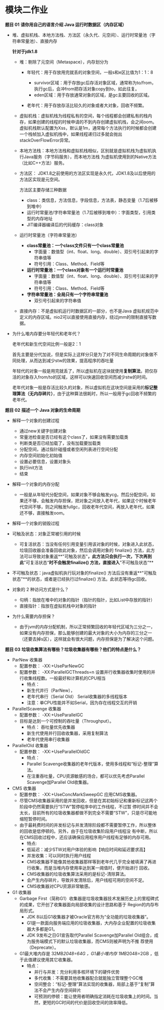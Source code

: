 # 模块二作业

**题目 01**
**请你用自己的语言介绍 Java 运行时数据区（内存区域）**

- 堆、虚拟机栈、本地方法栈、方法区（永久代、元空间）、运行时常量池（字符串常量池）、直接内存

  **针对于jdk1.8**

  - 堆：剔除了元空间（Metaspace），内存划分为
    - 年轻代：用于存放用完就丢的对象空间，一般s和e区比值为1：1：8

      - survivor区域：用于存放gc后存活对象区域，通常称为to/from，执行gc后，会冲from把存活对象copy到to，如此往复。
      - eden区域：用于存放通常对象的区域，是gc主要回收的区域。

    - 老年代：用于存放存活比较久的对象或者大对象，回收不频繁。

  - 虚拟机栈：虚拟机栈为线程私有的空间，每个线程都会创建私有的栈内存，如果创建的线程的时候申请的不到内存创建虚拟机栈，会之间oom。虚拟机栈默认配置为Xss，默认是1m，通常每个方法执行的时候都会创建一个栈帧加入虚拟机栈中，如果线程递归过多就会抛出stackOverFlowError异常。

  - 本地方法栈：本地方法栈和虚拟机栈相似，区别就是虚拟机栈为虚拟机执行Java服务（字节码服务），而本地方法栈 为虚拟机使用到的Native方法（比如C++方法）服务。

  - 方法区： JDK1.8之前使用的方法区实现是永久代，JDK1.8及以后使用的方法区实现是元空间。

    方法区主要存储三种数据

    - class：类信息，方法信息，字段信息，方法表，静态变量（1.7后被移到堆中）
    - 运行时常量池/字符串常量池（1.7后被移到堆中）：字面类型，引用类型的内存地址
    - JIT编译器编译后的代码缓存：class对象

  - 运行时常量池（字符串常量池）

    - **class常量池：一个class文件只有一个class常量池** 
      - 字面量：数值型（int、float、long、double）、双引号引起来的字符串值等 
      - 符号引用：Class、Method、Field等 
    - **运行时常量池：一个class对象有一个运行时常量池** 
      - 字面量：数值型（int、float、long、double）、双引号引起来的字符串值等 
      - 符号引用：Class、Method、Field等 
    - **字符串常量池：全局只有一个字符串常量池** 
      - 双引号引起来的字符串值

  - 直接内存：不是虚拟机运行时数据区的一部分，也不是Java 虚拟机规范中定义的内存区域。nio2可以直接使用直接内存，绕过jmm的限制直接写数据。

- 为什么堆内存要分年轻代和老年代？

  老年代和新生代空间比例一般是2：1

  首先主要是分代加说，但是实际上这样分只是为了对不同生命周期的对象做不同处理，从而达到减少stw的效果，提高程序的吞吐量

  年轻代的对象一般是用完就丢了，所以虚拟机在这块就使用**复制算法**，把仅存活的对象存入from/to的区域，这样可以快速回收空间而减少stw的时间。
  
  老年代对象一般是存活比较久的对象，所以虚拟机在这块空间是采用的**标记整理算法（无内存碎片）**，由于这种算法很耗时，所以一般用于gc回收不频繁的老年代。

**题目 02**
**描述一个 Java 对象的生命周期**

- 解释一个对象的创建过程

  - 通过new关键字创建对象
  - 常量池检查是否已经有这个class了，如果没有需要加载类
  - 判断类是否已经加载了，没有加载要加载类
  - 分配空间，通过指针碰撞或者空闲列表进行空间分配
  - 内存空间初始化初始值
  - 设置必要信息，设置对象头
  - 执行init方法
  - 结束
- 解释一个对象的内存分配

  - 一般是从年轻代分配空间，如果对象不够会触发ycg，然后分配空间，如果还不够，会触发内存担保，把对象之间放入老年代，如果这个时候老年代空间不够，则之间触发fullgc，回收老年代空间，再放入老年代，如果还不够，直接触发oom。
- 解释一个对象的销毁过程
- 可触及状态：对象正常被引用的时候
  - 可复活状态：当没有任何引用变量引用该对象的时候，对象进入此状态，垃圾回收器会准备回收此对象，然后会调用对象的 finalize() 方法，此方法可以导致对象重返**"可触及状态"**，此方法只会执行一次，下次再到此**”可复活状态“**时不会触发finalize() 方法，直接进入**”不可触及状态“**
- 不可触及状态：java虚拟机执行玩对象的finalize() 方法后没有重返**"可触及状态"**的状态，或者是已经执行过finalize() 方法。此状态等待gc回收。
- 对象的 2 种访问方式是什么？

  - 句柄：指放在堆中的对象的指针（指针的指针，比如List中存放的指针）
  - 直接指针：指放在虚拟机栈中对象的指针
- 为什么需要内存担保？

  - 由于jvm的内存分配机制，所以正常频繁回收的年轻代区域为三分之一，如果没有内存担保，那么能够创建的最大对象的大小为内存的三分之一（还要去掉s区），这样就会有很大问题，内存担保是为了解决这个问题。

**题目 03**
**垃圾收集算法有哪些？垃圾收集器有哪些？他们的特点是什么？**

- ParNew 收集器
  - 配置参数： -XX:+UseParNewGC 
  - 配置参数： -XX:ParallelGCThreads=n 设置并行收集器收集时使用的并行收集线程数。一般最好和计算机的CPU相当 
    - 特点： 
    - 新生代并行（ParNew），
    - 老年代串行（Serial Old） Serial收集器的多线程版本 
    - 注意：单CPU性能并不如Serial，因为存在线程交互的开销
- ParallelScavenge 收集器
  - 配置参数： -XX:+UseParallelGC 
  - 目标是达到一个可控制的吞吐量（Throughput）。 
    - 特点： 吞吐量优先收集器 
    - 新生代使用并行回收收集器，采用复制算法 
    - 老年代使用串行收集器
- ParallelOld 收集器
  - 配置参数： -XX:+UseParallelOldGC 
    - 特点： 
    - Parallel Scavenge收集器的老年代版本，使用多线程和“标记-整理”算法。 
    - 在注重吞吐量，CPU资源敏感的场合，都可以优先考虑Parallel Scavenge加Parallel Old收集器。
- CMS 收集器
  - 配置参数： -XX:+UseConcMarkSweepGC 应用CMS收集器。 
  - 尽管CMS收集器采用的是并发回收，但是在其初始标记和重新标记这两个阶段中仍然需要执行“STW”暂停程序中的工作线程，不过暂 停时间并不会太长，目前所有的垃圾收集器都做不到完全不需要“STW”，只是尽可能地缩短暂停时间。 
  - 由于最耗费时间的并发标记与并发清除阶段都不需要暂停工作，所以整体的回收是低停顿的。另外，由于在垃圾收集阶段用户线程没 有中断，所以在CMS回收过程中，还应该确保应用程序用户线程有足够的内存可用。
    -  特点: 
    - 低延迟：减少STW对用户体验的影响【响应时间和延迟要求高】 
    - 并发收集：可以同时执行用户线程 
    - CMS收集器不能像其他收集器那样等到老年代几乎完全被填满了再进行收集，而是当堆内存使用率达到某一阈值时，便开始进行 回收。 
    - CMS收集器的垃圾收集算法采用的是标记-清除算法。 
    - 会产生内存碎片，导致并发清除后，用户线程可用的空间不足。 
    - CMS收集器对CPU资源非常敏感。
- G1 收集器
  - Garbage First（简称G1）收集器是垃圾收集器技术发展历史上的里程碑式的成果，它开创了收集器面向局部收集的设计思路和基于 Region的内存布局形式。 
    - JDK 8以后G1收集器才被Oracle官方称为“全功能的垃圾收集器”。 
    - G1是一款面向服务端应用的垃圾收集器，大内存企业配置的垃圾收集器大多都是G1。
    -  JDK 9发布之日G1宣告取代Parallel Scavenge加Parallel Old组合，成为服务端模式下的默认垃圾收集器，而CMS则被声明为不推 荐使用（Deprecate）。 
  - G1最大堆内存是 32MB*2048=64G ，G1最小堆内存 1MB*2048=2GB ，低于此值建议使用其它收集器。 
    - 特点：
      -  并行与并发：充分利用多核环境下的硬件优势 
      -  多代收集：不需要其他收集器配合就能独立管理整个GC堆 
      -  空间整合：“标记-整理”算法实现的收集器，局部上基于“复制”算法不会产生内存空间碎片 
      -  可预测的停顿：能让使用者明确指定消耗在垃圾收集上的时间。当然，更短的GC时间的代价是回收空间的效率降低。